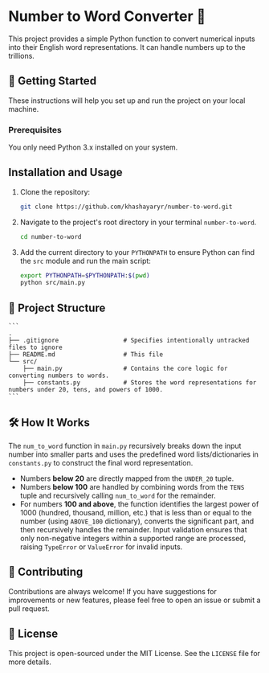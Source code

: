 # Number to Word Converter 🔢

This project provides a simple Python function to convert numerical inputs into their English word representations. It can handle numbers up to the trillions.


## 🚀 Getting Started

These instructions will help you set up and run the project on your local machine.

### Prerequisites

You only need Python 3.x installed on your system.

## Installation and Usage

1. Clone the repository:
    ```bash
    git clone https://github.com/khashayaryr/number-to-word.git
    ```

2. Navigate to the project's root directory in your terminal `number-to-word`.
    ```bash
    cd number-to-word
    ```

3. Add the current directory to your `PYTHONPATH` to ensure Python can find the `src` module and run the main script:
    ```bash
    export PYTHONPATH=$PYTHONPATH:$(pwd)
    python src/main.py
    ```

## 📂 Project Structure
    ```
    .
    ├── .gitignore                  # Specifies intentionally untracked files to ignore
    ├── README.md                   # This file
    └── src/
        ├── main.py                 # Contains the core logic for converting numbers to words.
        ├── constants.py            # Stores the word representations for numbers under 20, tens, and powers of 1000.
    ```

## 🛠 How It Works

The `num_to_word` function in `main.py` recursively breaks down the input number into smaller parts and uses the predefined word lists/dictionaries in `constants.py` to construct the final word representation.

* Numbers **below 20** are directly mapped from the `UNDER_20` tuple.
* Numbers **below 100** are handled by combining words from the `TENS` tuple and recursively calling `num_to_word` for the remainder.
* For numbers **100 and above**, the function identifies the largest power of 1000 (hundred, thousand, million, etc.) that is less than or equal to the number (using `ABOVE_100` dictionary), converts the significant part, and then recursively handles the remainder. Input validation ensures that only non-negative integers within a supported range are processed, raising `TypeError` or `ValueError` for invalid inputs.


## 🙏 Contributing

Contributions are always welcome! If you have suggestions for improvements or new features, please feel free to open an issue or submit a pull request.


## 📜 License

This project is open-sourced under the MIT License. See the `LICENSE` file for more details.
